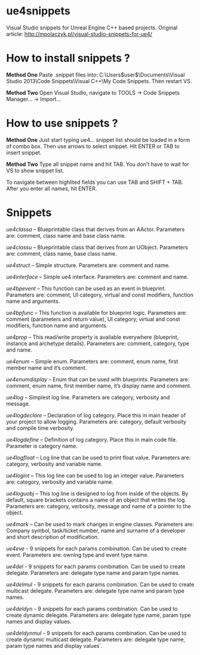 ue4snippets
===========

Visual Studio snippets for Unreal Engine C++ based projects.
Original article: http://mpolaczyk.pl/visual-studio-snippets-for-ue4/

How to install snippets ?
===========

**Method One**
Paste .snippet files into: C:\Users\$user$\Documents\Visual Studio 2013\Code Snippets\Visual C++\My Code Snippets. Then restart VS.

**Method Two**
Open Visual Studio, navigate to TOOLS -> Code Snippets Manager… -> Import…

How to use snippets ?
===========

**Method One**
Just start typing ue4... snippet list should be loaded in a form of combo box. Then use arrows to select snippet. Hit ENTER or TAB to insert snippet.

**Method Two**
Type all snippet name and hit TAB. You don't have to wait for VS to show snippet list.

To navigate between highlited fields you can use TAB and SHIFT + TAB. After you enter all names, hit ENTER.

Snippets
===========

*ue4classa* – Blueprintable class that derives from an AActor. Parameters are: comment, class name and base class name.

*ue4classu* – Blueprintable class that derives from an UObject. Parameters are: comment, class name, base class name.

*ue4struct* – Simple structure. Parameters are: comment and name.

*ue4interface* – Simple ue4 interface. Parameters are: comment and name.

*ue4bpevent* – This function can be used as an event in blueprint. Parameters are: comment, UI category, virtual and const modifiers, function name and arguments.

*ue4bpfunc* – This function is available for blueprint logic. Parameters are: comment (parameters and return value), UI category, virtual and const modifiers, function name and arguments.

*ue4prop* – This read/write property is available everywhere (blueprint, instance and archetype details). Parameters are: comment, category, type and name.

*ue4enum* – Simple enum. Parameters are: comment, enum name, first member name and it’s comment.

*ue4enumdisplay* – Enum that can be used with blueprints. Parameters are: comment, enum name, first member name, it’s display name and comment.

*ue4log* – Simplest log line. Parameters are category, verbosity and message.

*ue4logdeclare* – Declaration of log category. Place this in main header of your project to allow logging. Parameters are: category, default verbosity and compile time verbosity.

*ue4logdefine* – Definition of log category. Place this in main code file. Parameter is category name.

*ue4logfloat* – Log line that can be used to print float value. Parameters are: category, verbosity and variable name.

*ue4logint* – This log line can be used to log an integer value. Parameters are: category, verbosity and variable name.

*ue4loguobj* – This log line is designed to log from inside of the objects. By default, square brackets contains a name of an object that writes the log. Parameters are: category, verbosity, message and name of a pointer to the object.

*ue4mark* – Can be used to mark changes in engine classes. Parameters are: Company symbol, task/ticket number, name and surname of a developer and short description of modification.

*ue4eve* - 9 snippets for each params combination. Can be used to create event. Parameters are: owning type and event type name.

*ue4del* - 9 snippets for each params combination. Can be used to create delegate. Parameters are: delegate type name and param type names.

*ue4delmul* - 9 snippets for each params combination. Can be used to create multicast delegate. Parameters are: delegate type name and param type names.

*ue4deldyn* - 9 snippets for each params combination. Can be used to create dynamic delegate. Parameters are: delegate type name, param type names and display values.

*ue4deldynmul* - 9 snippets for each params combination. Can be used to create dynamic multicast delegate. Parameters are: delegate type name, param type names and display values`.